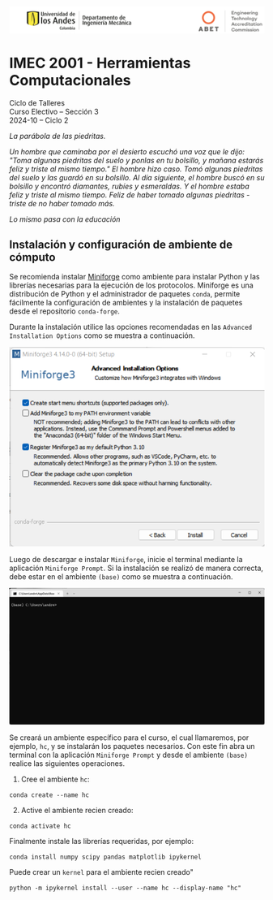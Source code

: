 <img src='./utils/uniandes_abet.png' width='850'/>

# IMEC 2001 - Herramientas Computacionales 
Ciclo de Talleres <br>
Curso Electivo – Sección 3 <br>
2024-10 – Ciclo 2 <br>

*La parábola de las piedritas.* <br>

*Un hombre que caminaba por el desierto escuchó una voz que le dijo: "Toma algunas piedritas del suelo y ponlas en tu bolsillo, y mañana estarás feliz y triste al mismo tiempo."
El hombre hizo caso. Tomó algunas piedritas del suelo y las guardó en su bolsillo. Al día siguiente, el hombre buscó en su bolsillo y encontró diamantes, rubíes y esmeraldas. Y el hombre estaba feliz y triste al mismo tiempo. Feliz de haber tomado algunas piedritas - triste de no haber tomado más.* <br>

*Lo mismo pasa con la educación*  <br>

## Instalación y configuración de ambiente de cómputo

Se recomienda instalar [Miniforge](https://github.com/conda-forge/miniforge) como ambiente para instalar Python y las librerías necesarias para la ejecución de los protocolos. Miniforge es una distribución de Python y el administrador de paquetes `conda`, permite fácilmente la configuración de ambientes y la instalación de paquetes desde el repositorio `conda-forge`.

Durante la instalación utilice las opciones recomendadas en las `Advanced Installation Options` como se muestra a continuación.

![conda-forge/miniforge](utils/conda-forge.png)

Luego de descargar e instalar `Miniforge`, inicie el terminal mediante la aplicación `Miniforge Prompt`. Si la instalación se realizó de manera correcta, debe estar en el ambiente `(base)` como se muestra a continuación. 

![base-env](utils/base-env.png)

Se creará un ambiente específico para el curso, el cual llamaremos, por ejemplo, `hc`, y se instalarán los paquetes necesarios. Con este fin abra un terminal con la aplicación `Miniforge Prompt` y desde el ambiente `(base)` realice las siguientes operaciones.

1. Cree el ambiente `hc`:

```terminal
conda create --name hc
```
2. Active el ambiente recien creado:

```terminal
conda activate hc
```
Finalmente instale las librerías requeridas, por ejemplo:

```terminal
conda install numpy scipy pandas matplotlib ipykernel
```

Puede crear un `kernel` para el ambiente recien creado"

```terminal
python -m ipykernel install --user --name hc --display-name "hc"
```